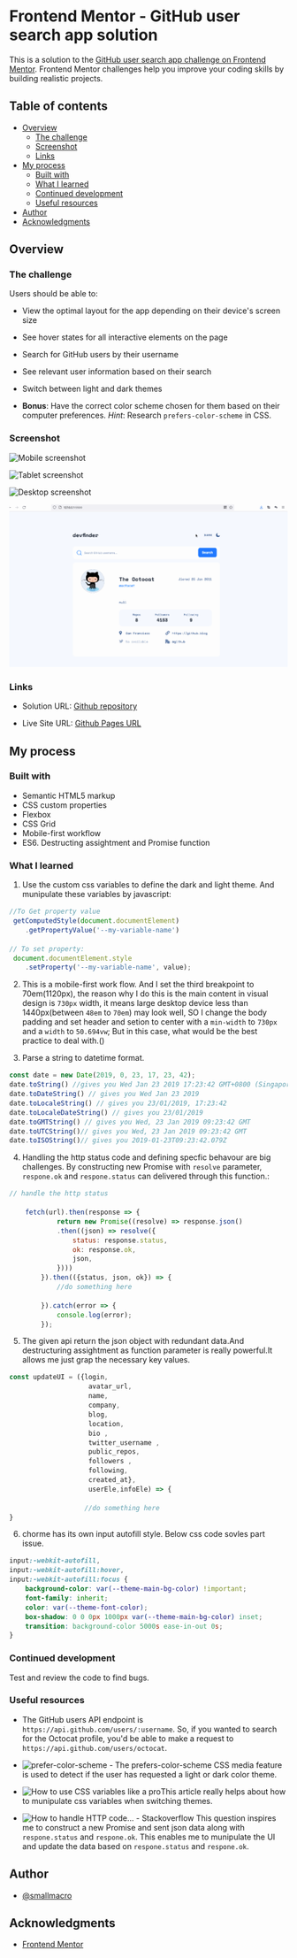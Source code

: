 # Frontend Mentor - GitHub user search app solution

This is a solution to the [GitHub user search app challenge on Frontend Mentor](https://www.frontendmentor.io/challenges/github-user-search-app-Q09YOgaH6). Frontend Mentor challenges help you improve your coding skills by building realistic projects. 

## Table of contents

- [Overview](#overview)
  - [The challenge](#the-challenge)
  - [Screenshot](#screenshot)
  - [Links](#links)
- [My process](#my-process)
  - [Built with](#built-with)
  - [What I learned](#what-i-learned)
  - [Continued development](#continued-development)
  - [Useful resources](#useful-resources)
- [Author](#author)
- [Acknowledgments](#acknowledgments)



## Overview

### The challenge

Users should be able to:

- View the optimal layout for the app depending on their device's screen size
- See hover states for all interactive elements on the page
- Search for GitHub users by their username
- See relevant user information based on their search
- Switch between light and dark themes

- **Bonus**: Have the correct color scheme chosen for them based on their computer preferences. _Hint_: Research `prefers-color-scheme` in CSS.

### Screenshot

![Mobile screenshot](./mobile_screenshot.jpg)

![Tablet screenshot](./tablet_screenshot.jpg)

![Desktop screenshot](./desktop_screenshot.jpg)

![Recording](./devfinder.gif)

### Links


- Solution URL: [Github repository](https://github.com/smallmacro/smallmacro.github.io/tree/main/challenge4)

- Live Site URL: [Github Pages URL](https://smallmacro.github.io/challenge4/)


## My process

### Built with

- Semantic HTML5 markup
- CSS custom properties
- Flexbox
- CSS Grid
- Mobile-first workflow
- ES6. Destructing assightment and Promise function
### What I learned

1. Use the custom css variables to define the dark and light theme. And munipulate these variables by javascript:
```javascript
//To Get property value
 getComputedStyle(document.documentElement)
    .getPropertyValue('--my-variable-name')

// To set property:
 document.documentElement.style
    .setProperty('--my-variable-name', value);
```

2. This is a mobile-first work flow. And I set the third breakpoint to 70em(1120px), the reason why I do this is the main content in visual design is `730px` width, it means large desktop device less than 1440px(between `48em` to `70em`) may look well, SO I change the body padding and set header and setion to center with a `min-width` to `730px` and a `width` to `50.694vw`;  But in this case, what would be the best practice to deal with.()


3. Parse a string to datetime format.
```javascript
const date = new Date(2019, 0, 23, 17, 23, 42);
date.toString() //gives you Wed Jan 23 2019 17:23:42 GMT+0800 (Singapore Standard Time)
date.toDateString() // gives you Wed Jan 23 2019
date.toLocaleString() // gives you 23/01/2019, 17:23:42
date.toLocaleDateString() // gives you 23/01/2019
date.toGMTString() // gives you Wed, 23 Jan 2019 09:23:42 GMT
date.toUTCString()// gives you Wed, 23 Jan 2019 09:23:42 GMT
date.toISOString()// gives you 2019-01-23T09:23:42.079Z
```

4. Handling the http status code and defining specfic behavour are big challenges. By constructing new Promise with `resolve` parameter, `respone.ok`  and `respone.status` can delivered through this function.:

```javascript
// handle the http status

    fetch(url).then(response => {
            return new Promise((resolve) => response.json()
            .then((json) => resolve({
                status: response.status,
                ok: response.ok,
                json,
            })))
        }).then(({status, json, ok}) => {
            //do something here
            
        }).catch(error => {
            console.log(error);
        });

```

5. The given api return the json object with redundant data.And destructuring assightment as function parameter is really powerful.It allows me just grap the necessary key values.

```javascript
const updateUI = ({login,
                    avatar_url,
                    name,
                    company,
                    blog,
                    location,
                    bio ,
                    twitter_username ,
                    public_repos,
                    followers ,
                    following,
                    created_at},
                    userEle,infoEle) => {

                   //do something here   
}

```

6. chorme has its own input autofill style. Below css code sovles part issue.
```css
input:-webkit-autofill,
input:-webkit-autofill:hover, 
input:-webkit-autofill:focus {
    background-color: var(--theme-main-bg-color) !important;
    font-family: inherit;
    color: var(--theme-font-color);
    box-shadow: 0 0 0px 1000px var(--theme-main-bg-color) inset;
    transition: background-color 5000s ease-in-out 0s;
}
```
### Continued development
Test and review the code to find bugs.


### Useful resources

- The GitHub users API endpoint is `https://api.github.com/users/:username`. So, if you wanted to search for the Octocat profile, you'd be able to make a request to `https://api.github.com/users/octocat`.

- ![prefer-color-scheme](https://developer.mozilla.org/en-US/docs/Web/CSS/@media/prefers-color-scheme) - The prefers-color-scheme CSS media feature is used to detect if the user has requested a light or dark color theme.

- ![How to use CSS variables like a pro](https://blog.logrocket.com/how-to-use-css-variables-like-a-pro/)This article
really helps about  how to munipulate css variables when switching themes.

- ![How to handle HTTP code... - Stackoverflow](https://stackoverflow.com/questions/40248231/how-to-handle-http-code-4xx-responses-in-fetch-api) This question inspires me to construct a new Promise and sent json data along with `respone.status` and `respone.ok`. This enables me to munipulate the UI and update the data based on `respone.status` and `respone.ok`.

## Author

- [@smallmacro](https://github.com/smallmacro)




## Acknowledgments
- [Frontend Mentor](https://www.frontendmentor.io/)

